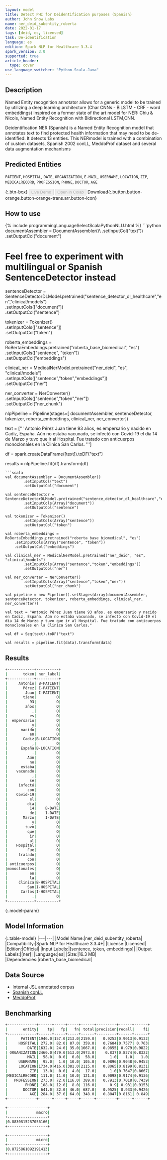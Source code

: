 ```yaml
---
layout: model
title: Detect PHI for Deidentification purposes (Spanish)
author: John Snow Labs
name: ner_deid_subentity_roberta
date: 2022-01-17
tags: [deid, es, licensed]
task: De-identification
language: es
edition: Spark NLP for Healthcare 3.3.4
spark_version: 3.0
supported: true
article_header:
  type: cover
use_language_switcher: "Python-Scala-Java"
---
```


## Description

Named Entity recognition annotator allows for a generic model to be trained by utilizing a deep learning architecture (Char CNNs - BiLSTM - CRF - word embeddings) inspired on a former state of the art model for NER: Chiu & Nicols, Named Entity Recognition with Bidirectional LSTM,CNN. 

Deidentification NER (Spanish) is a Named Entity Recognition model that annotates text to find protected health information that may need to be de-identified. It detects 13 entities. This NERmodel is trained with a combination of custom datasets, Spanish 2002 conLL, MeddoProf dataset and several data augmentation mechanisms

## Predicted Entities

`PATIENT`, `HOSPITAL`, `DATE`, `ORGANIZATION`, `E-MAIL`, `USERNAME`, `LOCATION`, `ZIP`, `MEDICALRECORD`, `PROFESSION`, `PHONE`, `DOCTOR`, `AGE`

{:.btn-box}
<button class="button button-orange" disabled>Live Demo</button>
<button class="button button-orange" disabled>Open in Colab</button>
[Download](https://s3.amazonaws.com/auxdata.johnsnowlabs.com/clinical/models/ner_deid_subentity_roberta_es_3.3.4_3.0_1642428102794.zip){:.button.button-orange.button-orange-trans.arr.button-icon}

## How to use



<div class="tabs-box" markdown="1">
{% include programmingLanguageSelectScalaPythonNLU.html %}
```python
documentAssembler = DocumentAssembler()\
        .setInputCol("text")\
        .setOutputCol("document")

# Feel free to experiment with multilingual or Spanish SentenceDetector instead
sentenceDetector = SentenceDetectorDLModel.pretrained("sentence_detector_dl_healthcare","en","clinical/models")\
        .setInputCols(["document"])\
        .setOutputCol("sentence")

tokenizer = Tokenizer()\
        .setInputCols(["sentence"])\
        .setOutputCol("token")

roberta_embeddings = RoBertaEmbeddings.pretrained("roberta_base_biomedical", "es")\
    .setInputCols(["sentence", "token"])\
    .setOutputCol("embeddings")

clinical_ner = MedicalNerModel.pretrained("ner_deid", "es", "clinical/models")\
        .setInputCols(["sentence","token","embeddings"])\
        .setOutputCol("ner")

ner_converter = NerConverter()\
        .setInputCols(["sentence","token","ner"])\
        .setOutputCol("ner_chunk")

nlpPipeline = Pipeline(stages=[
        documentAssembler,
        sentenceDetector,
        tokenizer,
        roberta_embeddings,
        clinical_ner,
        ner_converter])

text = ['''
Antonio Pérez Juan tiene 93 años, es empersario y nacido en Cadiz, España. Aún no estaba vacunado, se infectó con Covid-19 el dia 14 de Marzo y tuvo que ir al Hospital. Fue tratado con anticuerpos monoclonales en la Clinica San Carlos.
''']

df = spark.createDataFrame([text]).toDF("text")

results = nlpPipeline.fit(df).transform(df)
```
```scala
val documentAssembler = DocumentAssembler()
        .setInputCol("text")
        .setOutputCol("document")

val sentenceDetector = SentenceDetectorDLModel.pretrained("sentence_detector_dl_healthcare","en","clinical/models")
        .setInputCols(Array("document"))
        .setOutputCol("sentence")

val tokenizer = Tokenizer()
        .setInputCols(Array("sentence"))
        .setOutputCol("token")

val roberta_embeddings = RoBertaEmbeddings.pretrained("roberta_base_biomedical", "es")
    .setInputCols(Array("sentence", "token"))
    .setOutputCol("embeddings")

val clinical_ner = MedicalNerModel.pretrained("ner_deid", "es", "clinical/models")
        .setInputCols(Array("sentence","token","embeddings"))
        .setOutputCol("ner")

val ner_converter = NerConverter()
        .setInputCols(Array("sentence","token","ner"))
        .setOutputCol("ner_chunk")

val pipeline = new Pipeline().setStages(Array(documentAssembler, sentenceDetector, tokenizer, roberta_embeddings, clinical_ner, ner_converter))

val text = "Antonio Pérez Juan tiene 93 años, es empersario y nacido en Cadiz, España. Aún no estaba vacunado, se infectó con Covid-19 el dia 14 de Marzo y tuvo que ir al Hospital. Fue tratado con anticuerpos monoclonales en la Clinica San Carlos."

val df = Seq(text).toDF("text")

val results = pipeline.fit(data).transform(data)
```
</div>

## Results

```bash
+------------+----------+
|       token| ner_label|
+------------+----------+
|     Antonio| B-PATIENT|
|       Pérez| I-PATIENT|
|        Juan| I-PATIENT|
|       tiene|         O|
|          93|         O|
|        años|         O|
|           ,|         O|
|          es|         O|
|  empersario|         O|
|           y|         O|
|      nacido|         O|
|          en|         O|
|       Cadiz|B-LOCATION|
|           ,|         O|
|      España|B-LOCATION|
|           .|         O|
|         Aún|         O|
|          no|         O|
|      estaba|         O|
|    vacunado|         O|
|           ,|         O|
|          se|         O|
|     infectó|         O|
|         con|         O|
|    Covid-19|         O|
|          el|         O|
|         dia|         O|
|          14|    B-DATE|
|          de|    I-DATE|
|       Marzo|    I-DATE|
|           y|         O|
|        tuvo|         O|
|         que|         O|
|          ir|         O|
|          al|         O|
|    Hospital|         O|
|         Fue|         O|
|     tratado|         O|
|         con|         O|
| anticuerpos|         O|
|monoclonales|         O|
|          en|         O|
|          la|         O|
|     Clinica|B-HOSPITAL|
|         San|I-HOSPITAL|
|      Carlos|I-HOSPITAL|
|           .|         O|
+------------+----------+
```

{:.model-param}
## Model Information

{:.table-model}
|---|---|
|Model Name:|ner_deid_subentity_roberta|
|Compatibility:|Spark NLP for Healthcare 3.3.4+|
|License:|Licensed|
|Edition:|Official|
|Input Labels:|[sentence, token, embeddings]|
|Output Labels:|[ner]|
|Language:|es|
|Size:|16.3 MB|
|Dependencies:|roberta_base_biomedical|

## Data Source

- Internal JSL annotated corpus
- [Spanish conLL](https://www.clips.uantwerpen.be/conll2002/ner/data/)
- [MeddoProf](https://temu.bsc.es/meddoprof/data/)

## Benchmarking

```bash
+-------------+------+-----+-----+------+---------+------+------+
|       entity|    tp|   fp|   fn| total|precision|recall|    f1|
+-------------+------+-----+-----+------+---------+------+------+
|      PATIENT|1946.0|157.0|213.0|2159.0|   0.9253|0.9013|0.9132|
|     HOSPITAL| 272.0| 82.0| 87.0| 359.0|   0.7684|0.7577| 0.763|
|         DATE|1632.0| 24.0| 35.0|1667.0|   0.9855| 0.979|0.9822|
| ORGANIZATION|2460.0|479.0|513.0|2973.0|    0.837|0.8274|0.8322|
|         MAIL|  58.0|  0.0|  0.0|  58.0|      1.0|   1.0|   1.0|
|     USERNAME|  95.0|  1.0| 10.0| 105.0|   0.9896|0.9048|0.9453|
|     LOCATION|1734.0|416.0|381.0|2115.0|   0.8065|0.8199|0.8131|
|          ZIP|  13.0|  0.0|  4.0|  17.0|      1.0|0.7647|0.8667|
|MEDICALRECORD| 111.0| 11.0| 10.0| 121.0|   0.9098|0.9174|0.9136|
|   PROFESSION| 273.0| 72.0|116.0| 389.0|   0.7913|0.7018|0.7439|
|        PHONE| 108.0| 12.0|  8.0| 116.0|      0.9| 0.931|0.9153|
|       DOCTOR| 641.0| 32.0| 46.0| 687.0|   0.9525| 0.933|0.9426|
|          AGE| 284.0| 37.0| 64.0| 348.0|   0.8847|0.8161| 0.849|
+-------------+------+-----+-----+------+---------+------+------+

+------------------+
|             macro|
+------------------+
|0.8830815287056166|
+------------------+

+------------------+
|             micro|
+------------------+
|0.8725861092191413|
+------------------+
```